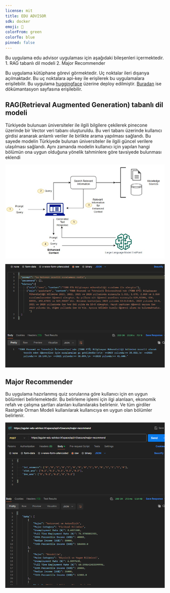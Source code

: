 ```yaml
---
license: mit
title: EDU ADVISOR
sdk: docker
emoji: 🚀
colorFrom: green
colorTo: blue
pinned: false
---
```


Bu uygulama edu advisor uygulaması için aşağıdaki bileşenleri içermektedir.
    1. RAG tabanlı dil modeli
    2. Major Recommender

Bu uygulama kütüphane görevi görmektedir. Uç noktalar ileri dışarıya açılmaktadır. Bu uç noktalara api-key ile erişilerek bu uygulamalara erişilebilir. Bu uygulama [huggingface](https://huggingface.co/spaces/aguler/edu-advisor) üzerine deploy edilmiştir. [Buradan](https://aguler-edu-advisor.hf.space/docs) ise dökümantasyon sayfasına erişilebilir.


## RAG(Retrieval Augmented Generation) tabanlı dil modeli
Türkiyede bulunuan üniversiteler ile ilgili bilgilere çekilerek pinecone üzerinde bir Vector veri tabanı oluşturuldu. Bu veri tabanı üzerinde kullanıcı girdisi aranarak anlamlı veriler ile birlikte arama yapılması sağlandı. Bu sayede modelin Türkiyede bulunan üniversiteler ile ilgili güncel verilere ulaşılması sağlandı. Aynı zamanda modelin kullanıcı için yapılan hangi bölümün ona uygun olduğuna yönelik tahminlere göre tavsiyede bulunması eklendi

![RAG Tasarımı](/Pictures/jumpstart-fm-rag.jpg)

![Postman üzerinden alınmış uygulamanın çalışma örneği.](/Pictures/rag-app-example.png)


## Major Recommender
Bu uygulama hazırlanmış quiz sorularına göre kullanıcı için en uygun bölümleri belirlemektedir. Bu belirleme işlemi için ilgi alanlaarı, ekonomik refah ve çalışma şartları alanları kullanılaraks belirlenir. Ve tüm girdiler Rastgele Orman Modeli kullanılarak kullanıcıya en uygun olan bölümler belirlenir. 


![Postman üzerinden alınmış uygulamanın çalışma örneği.](/Pictures/Major-recommend-example.png)




